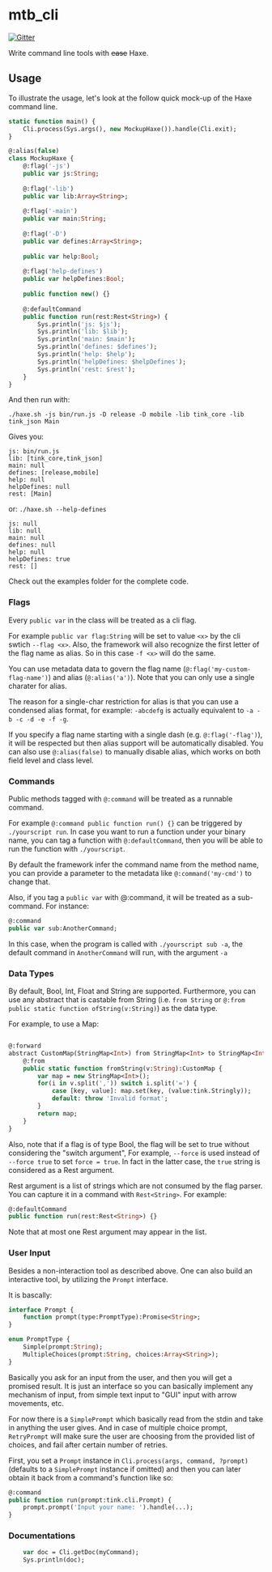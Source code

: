 # mtb_cli

[![Gitter](https://badges.gitter.im/Join%20Chat.svg)](https://gitter.im/haxetink/public)

Write command line tools with ~~ease~~ Haxe.

## Usage

To illustrate the usage, let's look at the follow quick mock-up of the Haxe command line.

```haxe
static function main() {
	Cli.process(Sys.args(), new MockupHaxe()).handle(Cli.exit);
}

@:alias(false)
class MockupHaxe {
	@:flag('-js')
	public var js:String;
	
	@:flag('-lib')
	public var lib:Array<String>;
	
	@:flag('-main')
	public var main:String;
	
	@:flag('-D')
	public var defines:Array<String>;
	
	public var help:Bool;
	
	@:flag('help-defines') 
	public var helpDefines:Bool;
	
	public function new() {}
	
	@:defaultCommand
	public function run(rest:Rest<String>) {
		Sys.println('js: $js');
		Sys.println('lib: $lib');
		Sys.println('main: $main');
		Sys.println('defines: $defines');
		Sys.println('help: $help');
		Sys.println('helpDefines: $helpDefines');
		Sys.println('rest: $rest');
	}
}
```

And then run with:

`./haxe.sh -js bin/run.js -D release -D mobile -lib tink_core -lib tink_json Main`

Gives you:

```
js: bin/run.js
lib: [tink_core,tink_json]
main: null
defines: [release,mobile]
help: null
helpDefines: null
rest: [Main]
```

or: 
`./haxe.sh --help-defines`

```
js: null
lib: null
main: null
defines: null
help: null
helpDefines: true
rest: []
```

Check out the examples folder for the complete code.

### Flags
Every `public var` in the class will be treated as a cli flag.

For example `public var flag:String` will be set to value `<x>` by the cli swtich `--flag <x>`.
Also, the framework will also recognize the first letter of the flag name as alias. So in this case
`-f <x>` will do the same.

You can use metadata data to govern the flag name (`@:flag('my-custom-flag-name')`) and alias (`@:alias('a')`).
Note that you can only use a single charater for alias.

The reason for a single-char restriction for alias is that you can use a condensed alias format, for example:
`-abcdefg` is actually equivalent to `-a -b -c -d -e -f -g`.

If you specify a flag name starting with a single dash (e.g. `@:flag('-flag')`), it will be respected but then
alias support will be automatically disabled. You can also use `@:alias(false)` to manually disable alias,
which works on both field level and class level.

### Commands
Public methods tagged with `@:command` will be treated as a runnable command.

For example `@:command public function run() {}` can be triggered by `./yourscript run`. In case you want to
run a function under your binary name, you can tag a function with `@:defaultCommand`, then you will be able
to run the function with `./yourscript`.

By default the framework infer the command name from the method name,
you can provide a parameter to the metadata like `@:command('my-cmd')` to change that.

Also, if you tag a `public var` with @:command, it will be treated as a sub-command. For instance:

```haxe
@:command
public var sub:AnotherCommand;
```

In this case, when the program is called with `./yourscript sub -a`, 
the default command in `AnotherCommand` will run, with the argument `-a`

### Data Types

By default, Bool, Int, Float and String are supported. Furthermore, you can use any abstract that is castable from String
(i.e. `from String` or `@:from public static function ofString(v:String)`) as the data type.

For example, to use a Map:

```haxe

@:forward
abstract CustomMap(StringMap<Int>) from StringMap<Int> to StringMap<Int> {
	@:from
	public static function fromString(v:String):CustomMap {
		var map = new StringMap<Int>();
		for(i in v.split(',')) switch i.split('=') {
			case [key, value]: map.set(key, (value:tink.Stringly));
			default: throw 'Invalid format';
		}
		return map;
	}
} 
```

Also, note that if a flag is of type Bool, the flag will be set to true without considering the "switch argument",
For example, `--force` is used instead of `--force true` to set `force = true`. In fact in the latter case, the `true`
string is considered as a Rest argument.

Rest argument is a list of strings which are not consumed by the flag parser. You can capture it in a command with
`Rest<String>`. For example:

```haxe
@:defaultCommand
public function run(rest:Rest<String>) {}
```

Note that at most one Rest argument may appear in the list.

### User Input

Besides a non-interaction tool as described above. One can also build an interactive tool, by utilizing the `Prompt` interface.

It is bascally:

```haxe
interface Prompt {
	function prompt(type:PromptType):Promise<String>;
}

enum PromptType {
	Simple(prompt:String);
	MultipleChoices(prompt:String, choices:Array<String>);
}
```

Basically you ask for an input from the user, and then you will get a promised result. It is just an interface
so you can basically implement any mechanism of input, from simple text input to "GUI" input with arrow movements, etc.

For now there is a `SimplePrompt` which basically read from the stdin and take in anything the user gives.
And in case of multiple choice prompt, `RetryPrompt` will make sure the user are choosing from
the provided list of choices, and fail after certain number of retries.

First, you set a `Prompt` instance in `Cli.process(args, command, ?prompt)`
(defaults to a `SimplePrompt` instance if omitted)
and then you can later obtain it back from a command's function like so:

```haxe
@:command
public function run(prompt:tink.cli.Prompt) {
	prompt.prompt('Input your name: ').handle(...);
}
```

### Documentations

```haxe
	var doc = Cli.getDoc(myCommand);
	Sys.println(doc);
```
